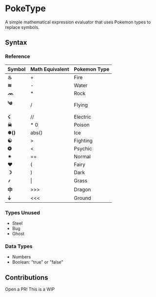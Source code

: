 # PokeType

A simple mathematical expression evaluator that uses Pokemon types to replace symbols.

## Syntax

### Reference

| Symbol | Math Equivalent | Pokemon Type |
|--------|-----------------|--------------|
| **♨**  | +               |    Fire      |
| **≋**  | -               |    Water     |
| **ᨏ** | *               |    Rock      |
| **༄** | /               |    Flying    |
| **☇**  | //              |    Electric  |
| **☠**  | * 0             |    Poison    |
| **❅()**| abs()           |    Ice       |
| **☯**  | >               |   Fighting   |
| **❂**  | <               |    Psychic   |
| **✴**  | ==              |    Normal    |
| **❤**  | (               |    Fairy     |
| **☽**  | )               |    Dark      |
| **⸙**  | \|              |    Grass     |
| **中**  | >>>             |    Dragon    |
| **⏚**  | <<<             |    Ground   |

### Types Unused

- Steel
- Bug
- Ghost

### Data Types

- Numbers
- Boolean: "true" or "false"

## Contributions

Open a PR! This is a WIP

